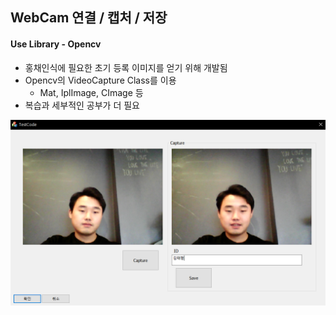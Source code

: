 ## WebCam 연결 / 캡처 / 저장

#### Use Library - Opencv

- 홍채인식에 필요한 초기 등록 이미지를 얻기 위해 개발됨
- Opencv의 VideoCapture Class를 이용
  - Mat, IplImage, CImage 등
- 복습과 세부적인 공부가 더 필요

![Alt text](./image/module_capture.PNG "개발한 툴 사진")
